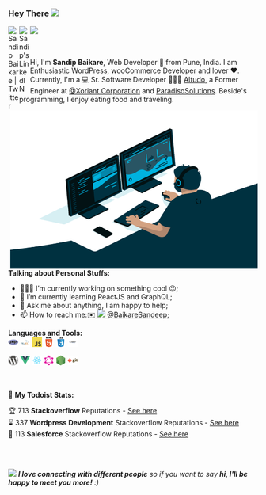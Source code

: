### Hey There <img src="https://media.giphy.com/media/hvRJCLFzcasrR4ia7z/giphy.gif" width="25px">

<a target="_blank" href="https://twitter.com/BaikareSandeep">
  <img align="left" alt="Sandip Baikare | Twitter" width="22px" src="https://raw.githubusercontent.com/peterthehan/peterthehan/master/assets/twitter.svg" />
</a>
<a target="_blank" href="https://www.linkedin.com/in/sandip-baikare/">
  <img align="left" alt="Sandip's LinkedIN" width="22px" src="https://raw.githubusercontent.com/peterthehan/peterthehan/master/assets/linkedin.svg" />
</a>


![](https://visitor-badge.glitch.me/badge?page_id=baikaresandip/baikaresandip)

<br />

Hi, I'm **Sandip Baikare**, Web Developer 🚀 from Pune, India. I am Enthusiastic WordPress, wooCommerce Developer and lover :heart:. Currently, I'm a 💻 Sr. Software Developer 🙍🏽‍♂️ [Altudo](https://twitter.com/GoAltudo),  a Former Engineer at [@Xoriant Corporation](https://twitter.com/Xoriant) and [ParadisoSolutions](https://github.com/ParadisoSolutions). Beside's programming, I enjoy eating food and traveling.

  <img align="right" alt="Sandip Baikare code image" src="https://raw.githubusercontent.com/baikaresandip/baikaresandip/main/code.gif" width="500" height="320" />
  
**Talking about Personal Stuffs:**

- 👨🏽‍💻 I’m currently working on something cool :wink:;
- 🌱 I’m currently learning ReactJS and GraphQL; 
- 💬 Ask me about anything, I am happy to help;
- 📫 How to reach me:✉️[ <img height="20" src="https://raw.githubusercontent.com/jmnote/z-icons/master/svg/twitter.svg" /> @BaikareSandeep](https://twitter.com/BaikareSandeep);

**Languages and Tools:**  
<code><img height="20" src="https://raw.githubusercontent.com/github/explore/80688e429a7d4ef2fca1e82350fe8e3517d3494d/topics/php/php.png"></code>
<code><img height="20" src="https://raw.githubusercontent.com/github/explore/80688e429a7d4ef2fca1e82350fe8e3517d3494d/topics/mysql/mysql.png"></code>
<code><img height="20" src="https://raw.githubusercontent.com/github/explore/80688e429a7d4ef2fca1e82350fe8e3517d3494d/topics/javascript/javascript.png"></code>
<code><img height="20" src="https://raw.githubusercontent.com/github/explore/80688e429a7d4ef2fca1e82350fe8e3517d3494d/topics/html/html.png"></code>
<code><img height="20" src="https://raw.githubusercontent.com/github/explore/80688e429a7d4ef2fca1e82350fe8e3517d3494d/topics/css/css.png"></code>
<code><img height="20" src="https://raw.githubusercontent.com/github/explore/80688e429a7d4ef2fca1e82350fe8e3517d3494d/topics/jquery/jquery.png"></code>

<code><img height="20" src="https://raw.githubusercontent.com/github/explore/80688e429a7d4ef2fca1e82350fe8e3517d3494d/topics/wordpress/wordpress.png"></code>
<code><img height="20" src="https://raw.githubusercontent.com/github/explore/80688e429a7d4ef2fca1e82350fe8e3517d3494d/topics/vue/vue.png"></code>
<code><img height="20" src="https://raw.githubusercontent.com/github/explore/80688e429a7d4ef2fca1e82350fe8e3517d3494d/topics/react/react.png"></code>
<code><img height="20" src="https://raw.githubusercontent.com/github/explore/5c058a388828bb5fde0bcafd4bc867b5bb3f26f3/topics/graphql/graphql.png"></code>
<code><img height="20" src="https://raw.githubusercontent.com/github/explore/80688e429a7d4ef2fca1e82350fe8e3517d3494d/topics/nodejs/nodejs.png"></code>
<code><img height="20" src="https://raw.githubusercontent.com/github/explore/80688e429a7d4ef2fca1e82350fe8e3517d3494d/topics/git/git.png"></code>

<br><br>
🚧 **My Todoist Stats:**
<!-- TODO-IST:START -->
🏆  713 **Stackoverflow** Reputations - [See here](https://stackoverflow.com/users/3431899/baikare-sandip) <br>
⌛  337 **Wordpress Development** Stackoverflow Reputations - [See here](https://wordpress.stackexchange.com/users/99404/baikare-sandeep)<br>
🚀  113 **Salesforce** Stackoverflow Reputations - [See here](https://salesforce.stackexchange.com/users/61660/baikare-sandeep)<br>
<!-- TODO-IST:END -->


<br><br>

<img src="https://media.giphy.com/media/LnQjpWaON8nhr21vNW/giphy.gif" width="60"> <em><b>I love connecting with different people</b> so if you want to say <b>hi, I'll be happy to meet you more!</b> :)</em>
